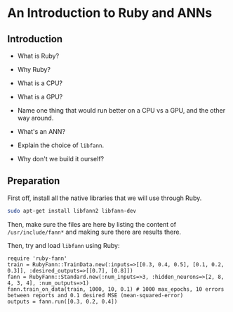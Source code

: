 # An Introduction to Ruby and ANNs

## Introduction

- What is Ruby?
- Why Ruby?
- What is a CPU?
- What is a GPU?
- Name one thing that would run better on a CPU vs a GPU, and the other way around.

- What's an ANN?
- Explain the choice of `libfann`.
- Why don't we build it ourself?

## Preparation

First off, install all the native libraries that we will use through Ruby.

```bash
sudo apt-get install libfann2 libfann-dev
```

Then, make sure the files are here by listing the content of `/usr/include/fann*`
and making sure there are results there.

Then, try and load `libfann` using Ruby:

```
require 'ruby-fann'
train = RubyFann::TrainData.new(:inputs=>[[0.3, 0.4, 0.5], [0.1, 0.2, 0.3]], :desired_outputs=>[[0.7], [0.8]])
fann = RubyFann::Standard.new(:num_inputs=>3, :hidden_neurons=>[2, 8, 4, 3, 4], :num_outputs=>1)
fann.train_on_data(train, 1000, 10, 0.1) # 1000 max_epochs, 10 errors between reports and 0.1 desired MSE (mean-squared-error)
outputs = fann.run([0.3, 0.2, 0.4])
```

